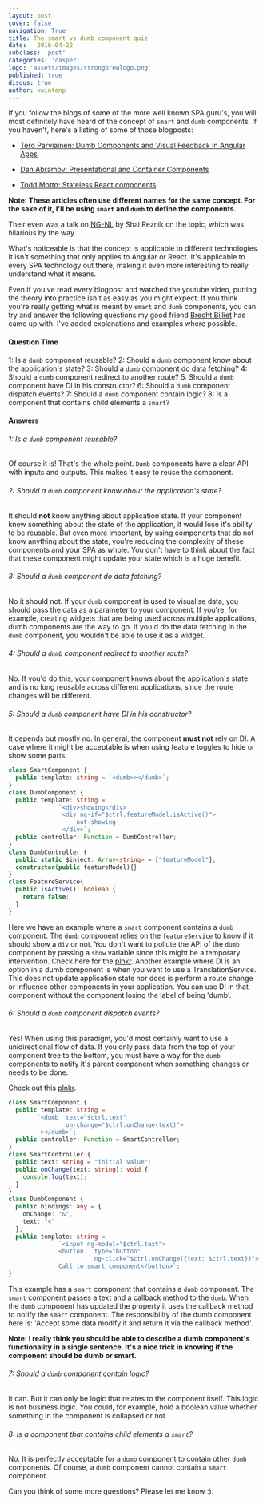 ```yaml
---
layout: post
cover: false
navigation: True
title: The smart vs dumb component quiz
date:   2016-04-22
subclass: 'post'
categories: 'casper'
logo: 'assets/images/strongbrewlogo.png'
published: true
disqus: true
author: kwintenp
---
```

If you follow the blogs of some of the more well known SPA guru's, you will most definitely have heard of the concept of `smart` and `dumb` components. If you haven't, here's a listing of some of those blogposts:

- <a href="http://teropa.info/blog/2016/02/22/dumb-components-and-visual-feedback-in-angular-apps.html" target="_blank">Tero Parviainen: Dumb Components and Visual Feedback in Angular Apps</a>

- <a href="https://medium.com/@dan_abramov/smart-and-dumb-components-7ca2f9a7c7d0#.wnlz25kho" target="_blank">Dan Abramov: Presentational and Container Components</a>

- <a href="https://toddmotto.com/stateless-react-components/" target="_blank">Todd Motto: Stateless React components</a>


**Note: These articles often use different names for the same concept. For the sake of it, I'll be using `smart` and `dumb` to define the components.**

Their even was a talk on <a href="https://www.youtube.com/watch?v=WfRmhYgwIho" target="_blank">NG-NL</a> by Shai Reznik on the topic, which was hilarious by the way.

What's noticeable is that the concept is applicable to different technologies. It isn't something that only applies to Angular or React. It's applicable to every SPA technology out there, making it even more interesting to really understand what it means.

Even if you've read every blogpost and watched the youtube video, putting the theory into practice isn't as easy as you might expect. If you think you're really getting what is meant by `smart` and `dumb` components, you can try and answer the following questions my good friend <a href="https://twitter.com/brechtbilliet" target="_blank">Brecht Billiet</a> has came up with. I've added explanations and examples where possible.

#### Question Time
1: Is a `dumb` component reusable?
2: Should a `dumb` component know about the application's state?
3: Should a `dumb` component do data fetching?
4: Should a `dumb` component redirect to another route?
5: Should a `dumb` component have DI in his constructor?
6: Should a `dumb` component dispatch events?
7: Should a `dumb` component contain logic?
8: Is a component that contains child elements a `smart`?

#### Answers

###### 1: Is a `dumb` component reusable?
Of course it is! That's the whole point. `Dumb` components have a clear API with inputs and outputs. This makes it easy to reuse the component.

###### 2: Should a `dumb` component know about the application's state?
It should **not** know anything about application state. If your component knew something about the state of the application, it would lose it's ability to be reusable. But even more important, by using components that do not know anything about the state, you're reducing the complexity of these components and your SPA as whole. You don't have to think about the fact that these component might update your state which is a huge benefit.

###### 3: Should a `dumb` component do data fetching?
No it should not. If your `dumb` component is used to visualise data, you should pass the data as a parameter to your component.
If you're, for example, creating widgets that are being used across multiple applications, dumb components are the way to go. If you'd do the data fetching in the `dumb` component, you wouldn't be able to use it as a widget.

###### 4: Should a `dumb` component redirect to another route?
No. If you'd do this, your component knows about the application's state and is no long reusable across different applications, since the route changes will be different.

###### 5: Should a `dumb` component have DI in his constructor?
It depends but mostly no. In general, the component **must not** rely on DI.
A case where it might be acceptable is when using feature toggles to hide or show some parts.

```typescript
class SmartComponent {
  public template: string = `<dumb>></dumb>`;
}
class DumbComponent {
  public template: string =
              `<div>showing</div>
               <div ng-if="$ctrl.featureModel.isActive()">
                   not-showing
               </div>`;
  public controller: Function = DumbController;
}
class DumbController {
  public static $inject: Array<string> = ["featureModel"];
  constructor(public featureModel){}
}
class FeatureService{
  public isActive(): boolean {
    return false;
  }
}
```
Here we have an example where a `smart` component contains a `dumb` component. The `dumb` component relies on the `featureService` to know if it should show a `div` or not.
You don't want to pollute the API of the `dumb` component by passing a `show` variable since this might be a temporary intervention. Check here for the <a href="http://plnkr.co/edit/Iz6C7F5QAveS60l6y9wB?p=preview" target="_blank">plnkr</a>.
Another example where DI is an option in a dumb component is when you want to use a TranslationService. This does not update application state nor does is perform a route change or influence other components in your application. You can use DI in that component without the component losing the label of being 'dumb'.

###### 6: Should a `dumb` component dispatch events?
Yes! When using this paradigm, you'd most certainly want to use a unidirectional flow of data. If you only pass data from the top of your component tree to the bottom, you must have a way for the `dumb` components to notify it's parent component when something changes or needs to be done.

Check out this <a href="http://plnkr.co/edit/kG60UcrSWzwfRjANRzGT?p=preview" target="_blank">plnkr</a>.

```typescript
class SmartComponent {
  public template: string =
        `<dumb  text="$ctrl.text"
                on-change="$ctrl.onChange(text)">
         ></dumb>`;
  public controller: Function = SmartController;
}
class SmartController {
  public text: string = "initial value";
  public onChange(text: string): void {
    console.log(text);
  }
}
class DumbComponent {
  public bindings: any = {
    onChange: "&",
    text: "<"
  };
  public template: string =
              `<input ng-model="$ctrl.text">
              <button   type="button"
                        ng-click="$ctrl.onChange({text: $ctrl.text})">
              Call to smart component</button>`;
}
```
This example has a `smart` component that contains a `dumb` component. The `smart` component passes a text and a callback method to the `dumb`. When the `dumb` component has updated the property it uses the callback method to notify the `smart` component. The responsibility of the dumb component here is: 'Accept some data modify it and return it via the callback method'.

**Note: I really think you should be able to describe a dumb component's functionality in a single sentence. It's a nice trick in knowing if the component should be dumb or smart.**

###### 7: Should a `dumb` component contain logic?
It can. But it can only be logic that relates to the component itself. This logic is not business logic.
You could, for example, hold a boolean value whether something in the component is collapsed or not.

###### 8: Is a component that contains child elements a `smart`?
No. It is perfectly acceptable for a `dumb` component to contain other `dumb` components. Of course, a `dumb` component cannot contain a `smart` component.


Can you think of some more questions? Please let me know :).

